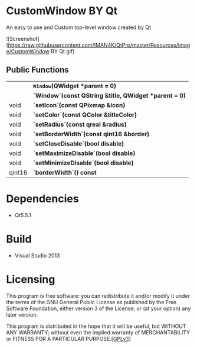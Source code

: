 CustomWindow BY Qt 
==================
An easy to use and Custom top-level window created by Qt

![Screenshot](https://raw.githubusercontent.com/IMAN4K/QtPro/master/Resources/Image/CustomWindow BY Qt.gif)

Public Functions
------------------
<table>
    <tr>
      <td></td>
      <td><strong><code>Window</code>(QWidget *parent = 0)</strong></td>
    </tr>
    <tr>
      <td></td>
      <td><strong>`Window`(const QString &title, QWidget *parent = 0)</strong></td>
    </tr>
    <tr>
      <td>void</td>
      <td><strong>`setIcon`(const QPixmap &icon)</strong></td>
    </tr>
    <tr>
      <td>void</td>
      <td><strong>`setColor`(const QColor &titleColor)</strong></td>
    </tr>
    <tr>
      <td>void</td>
      <td><strong>`setRadius`(const qreal &radius)</strong></td>
    </tr>
    <tr>
      <td>void</td>
      <td><strong>`setBorderWidth`(const qint16 &border)</strong></td>
    </tr>
    <tr>
      <td>void</td>
      <td><strong>`setCloseDisable`(bool disable)</strong></td>
    </tr>
    <tr>
      <td>void</td>
      <td><strong>`setMaximizeDisable`(bool disable)</strong></td>
    </tr>
    <tr>
      <td>void</td>
      <td><strong>`setMinimizeDisable`(bool disable)</strong></td>
    </tr>
    <tr>
      <td>qint16</td>
      <td><strong>`borderWidth`() const</strong></td>
    </tr>
</table>

# Dependencies
* Qt5.5.1

# Build
* Visual Studio 2013

# Licensing
This program is free software: you can redistribute it and/or modify it under the terms of the GNU General Public License as published by the Free Software Foundation, either version 3 of the License, or (at your option) any later version.

This program is distributed in the hope that it will be useful, but WITHOUT ANY WARRANTY; without even the implied warranty of MERCHANTABILITY or FITNESS FOR A PARTICULAR PURPOSE.[[GPLv3]](https://en.wikipedia.org/wiki/GNU_General_Public_License)
